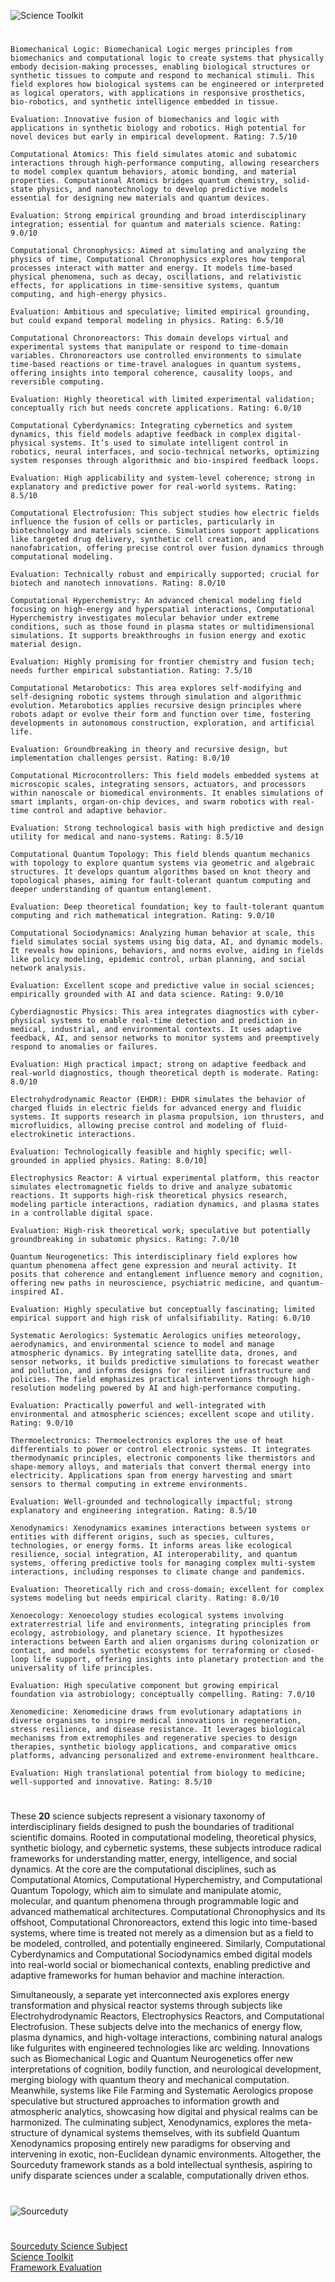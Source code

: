 ![Science Toolkit](https://github.com/user-attachments/assets/e621042d-456a-4de2-ba0a-2faad779a46a)

#

```
Biomechanical Logic: Biomechanical Logic merges principles from biomechanics and computational logic to create systems that physically embody decision-making processes, enabling biological structures or synthetic tissues to compute and respond to mechanical stimuli. This field explores how biological systems can be engineered or interpreted as logical operators, with applications in responsive prosthetics, bio-robotics, and synthetic intelligence embedded in tissue.

Evaluation: Innovative fusion of biomechanics and logic with applications in synthetic biology and robotics. High potential for novel devices but early in empirical development. Rating: 7.5/10

Computational Atomics: This field simulates atomic and subatomic interactions through high-performance computing, allowing researchers to model complex quantum behaviors, atomic bonding, and material properties. Computational Atomics bridges quantum chemistry, solid-state physics, and nanotechnology to develop predictive models essential for designing new materials and quantum devices.

Evaluation: Strong empirical grounding and broad interdisciplinary integration; essential for quantum and materials science. Rating: 9.0/10

Computational Chronophysics: Aimed at simulating and analyzing the physics of time, Computational Chronophysics explores how temporal processes interact with matter and energy. It models time-based physical phenomena, such as decay, oscillations, and relativistic effects, for applications in time-sensitive systems, quantum computing, and high-energy physics.

Evaluation: Ambitious and speculative; limited empirical grounding, but could expand temporal modeling in physics. Rating: 6.5/10

Computational Chronoreactors: This domain develops virtual and experimental systems that manipulate or respond to time-domain variables. Chronoreactors use controlled environments to simulate time-based reactions or time-travel analogues in quantum systems, offering insights into temporal coherence, causality loops, and reversible computing.

Evaluation: Highly theoretical with limited experimental validation; conceptually rich but needs concrete applications. Rating: 6.0/10

Computational Cyberdynamics: Integrating cybernetics and system dynamics, this field models adaptive feedback in complex digital-physical systems. It’s used to simulate intelligent control in robotics, neural interfaces, and socio-technical networks, optimizing system responses through algorithmic and bio-inspired feedback loops.

Evaluation: High applicability and system-level coherence; strong in explanatory and predictive power for real-world systems. Rating: 8.5/10

Computational Electrofusion: This subject studies how electric fields influence the fusion of cells or particles, particularly in biotechnology and materials science. Simulations support applications like targeted drug delivery, synthetic cell creation, and nanofabrication, offering precise control over fusion dynamics through computational modeling.

Evaluation: Technically robust and empirically supported; crucial for biotech and nanotech innovations. Rating: 8.0/10

Computational Hyperchemistry: An advanced chemical modeling field focusing on high-energy and hyperspatial interactions, Computational Hyperchemistry investigates molecular behavior under extreme conditions, such as those found in plasma states or multidimensional simulations. It supports breakthroughs in fusion energy and exotic material design.

Evaluation: Highly promising for frontier chemistry and fusion tech; needs further empirical substantiation. Rating: 7.5/10

Computational Metarobotics: This area explores self-modifying and self-designing robotic systems through simulation and algorithmic evolution. Metarobotics applies recursive design principles where robots adapt or evolve their form and function over time, fostering developments in autonomous construction, exploration, and artificial life.

Evaluation: Groundbreaking in theory and recursive design, but implementation challenges persist. Rating: 8.0/10

Computational Microcontrollers: This field models embedded systems at microscopic scales, integrating sensors, actuators, and processors within nanoscale or biomedical environments. It enables simulations of smart implants, organ-on-chip devices, and swarm robotics with real-time control and adaptive behavior.

Evaluation: Strong technological basis with high predictive and design utility for medical and nano-systems. Rating: 8.5/10

Computational Quantum Topology: This field blends quantum mechanics with topology to explore quantum systems via geometric and algebraic structures. It develops quantum algorithms based on knot theory and topological phases, aiming for fault-tolerant quantum computing and deeper understanding of quantum entanglement.
    
Evaluation: Deep theoretical foundation; key to fault-tolerant quantum computing and rich mathematical integration. Rating: 9.0/10

Computational Sociodynamics: Analyzing human behavior at scale, this field simulates social systems using big data, AI, and dynamic models. It reveals how opinions, behaviors, and norms evolve, aiding in fields like policy modeling, epidemic control, urban planning, and social network analysis.
 
Evaluation: Excellent scope and predictive value in social sciences; empirically grounded with AI and data science. Rating: 9.0/10

Cyberdiagnostic Physics: This area integrates diagnostics with cyber-physical systems to enable real-time detection and prediction in medical, industrial, and environmental contexts. It uses adaptive feedback, AI, and sensor networks to monitor systems and preemptively respond to anomalies or failures.

Evaluation: High practical impact; strong on adaptive feedback and real-world diagnostics, though theoretical depth is moderate. Rating: 8.0/10

Electrohydrodynamic Reactor (EHDR): EHDR simulates the behavior of charged fluids in electric fields for advanced energy and fluidic systems. It supports research in plasma propulsion, ion thrusters, and microfluidics, allowing precise control and modeling of fluid-electrokinetic interactions.

Evaluation: Technologically feasible and highly specific; well-grounded in applied physics. Rating: 8.0/10]

Electrophysics Reactor: A virtual experimental platform, this reactor simulates electromagnetic fields to drive and analyze subatomic reactions. It supports high-risk theoretical physics research, modeling particle interactions, radiation dynamics, and plasma states in a controllable digital space.

Evaluation: High-risk theoretical work; speculative but potentially groundbreaking in subatomic physics. Rating: 7.0/10

Quantum Neurogenetics: This interdisciplinary field explores how quantum phenomena affect gene expression and neural activity. It posits that coherence and entanglement influence memory and cognition, offering new paths in neuroscience, psychiatric medicine, and quantum-inspired AI.

Evaluation: Highly speculative but conceptually fascinating; limited empirical support and high risk of unfalsifiability. Rating: 6.0/10

Systematic Aerologics: Systematic Aerologics unifies meteorology, aerodynamics, and environmental science to model and manage atmospheric dynamics. By integrating satellite data, drones, and sensor networks, it builds predictive simulations to forecast weather and pollution, and informs designs for resilient infrastructure and policies. The field emphasizes practical interventions through high-resolution modeling powered by AI and high-performance computing.

Evaluation: Practically powerful and well-integrated with environmental and atmospheric sciences; excellent scope and utility. Rating: 9.0/10

Thermoelectronics: Thermoelectronics explores the use of heat differentials to power or control electronic systems. It integrates thermodynamic principles, electronic components like thermistors and shape-memory alloys, and materials that convert thermal energy into electricity. Applications span from energy harvesting and smart sensors to thermal computing in extreme environments.
    
Evaluation: Well-grounded and technologically impactful; strong explanatory and engineering integration. Rating: 8.5/10

Xenodynamics: Xenodynamics examines interactions between systems or entities with different origins, such as species, cultures, technologies, or energy forms. It informs areas like ecological resilience, social integration, AI interoperability, and quantum systems, offering predictive tools for managing complex multi-system interactions, including responses to climate change and pandemics.
    
Evaluation: Theoretically rich and cross-domain; excellent for complex systems modeling but needs empirical clarity. Rating: 8.0/10

Xenoecology: Xenoecology studies ecological systems involving extraterrestrial life and environments, integrating principles from ecology, astrobiology, and planetary science. It hypothesizes interactions between Earth and alien organisms during colonization or contact, and models synthetic ecosystems for terraforming or closed-loop life support, offering insights into planetary protection and the universality of life principles.
    
Evaluation: High speculative component but growing empirical foundation via astrobiology; conceptually compelling. Rating: 7.0/10

Xenomedicine: Xenomedicine draws from evolutionary adaptations in diverse organisms to inspire medical innovations in regeneration, stress resilience, and disease resistance. It leverages biological mechanisms from extremophiles and regenerative species to design therapies, synthetic biology applications, and comparative omics platforms, advancing personalized and extreme-environment healthcare.

Evaluation: High translational potential from biology to medicine; well-supported and innovative. Rating: 8.5/10
```
#

These **20** science subjects represent a visionary taxonomy of interdisciplinary fields designed to push the boundaries of traditional scientific domains. Rooted in computational modeling, theoretical physics, synthetic biology, and cybernetic systems, these subjects introduce radical frameworks for understanding matter, energy, intelligence, and social dynamics. At the core are the computational disciplines, such as Computational Atomics, Computational Hyperchemistry, and Computational Quantum Topology, which aim to simulate and manipulate atomic, molecular, and quantum phenomena through programmable logic and advanced mathematical architectures. Computational Chronophysics and its offshoot, Computational Chronoreactors, extend this logic into time-based systems, where time is treated not merely as a dimension but as a field to be modeled, controlled, and potentially engineered. Similarly, Computational Cyberdynamics and Computational Sociodynamics embed digital models into real-world social or biomechanical contexts, enabling predictive and adaptive frameworks for human behavior and machine interaction.

Simultaneously, a separate yet interconnected axis explores energy transformation and physical reactor systems through subjects like Electrohydrodynamic Reactors, Electrophysics Reactors, and Computational Electrofusion. These subjects delve into the mechanics of energy flow, plasma dynamics, and high-voltage interactions, combining natural analogs like fulgurites with engineered technologies like arc welding. Innovations such as Biomechanical Logic and Quantum Neurogenetics offer new interpretations of cognition, bodily function, and neurological development, merging biology with quantum theory and mechanical computation. Meanwhile, systems like File Farming and Systematic Aerologics propose speculative but structured approaches to information growth and atmospheric analytics, showcasing how digital and physical realms can be harmonized. The culminating subject, Xenodynamics, explores the meta-structure of dynamical systems themselves, with its subfield Quantum Xenodynamics proposing entirely new paradigms for observing and intervening in exotic, non-Euclidean dynamic environments. Altogether, the Sourceduty framework stands as a bold intellectual synthesis, aspiring to unify disparate sciences under a scalable, computationally driven ethos.

#
![Sourceduty](https://github.com/user-attachments/assets/08a2e6fb-5f02-48d4-af93-9a67ae6bcce4)
#

[Sourceduty Science Subject](https://chatgpt.com/g/g-67b1bb1a8e14819198203e251061b776-sourceduty-science-subject)
<br>
[Science Toolkit](https://chatgpt.com/g/g-681d85d798408191b41ca15ee1b534d1-science-toolkit)
<br>
[Framework Evaluation](https://chatgpt.com/g/g-681ebe9b7db08191bf671555291e492a-framework-evaluation)

